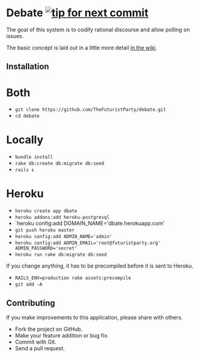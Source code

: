 Debate [![tip for next commit](http://tip4commit.com/projects/827.svg)](http://tip4commit.com/projects/827)
======

The goal of this system is to codify rational discourse and allow polling on issues.

The basic concept is laid out in a little more detail [in the wiki](https://github.com/TheFuturistParty/debate/wiki/Data-Model).

Installation
------------

# Both

- `git clone https://github.com/TheFuturistParty/debate.git`
- `cd debate`

# Locally

- `bundle install`
- `rake db:create db:migrate db:seed`
- `rails s`

# Heroku

- `heroku create app dbate`
- `heroku addons:add heroku-postgresql`
- `heroku config:add DOMAIN_NAME='dbate.herokuapp.com'
- `git push heroku master`
- `heroku config:add ADMIN_NAME='admin'`
- `heroku config:add ADMIN_EMAIL='root@futuristparty.org' ADMIN_PASSWORD='secret'`
- `heroku run rake db:migrate db:seed`

If you change anything, it has to be precompiled before it is sent to Heroku.

- `RAILS_ENV=production rake assets:precompile`
- `git add -A`

Contributing
------------

If you make improvements to this application, please share with others.

- Fork the project on GitHub.
- Make your feature addition or bug fix.
- Commit with Git.
- Send a pull request.
